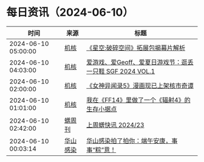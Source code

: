 ﻿# 每日资讯（2024-06-10）

|时间|来源|标题|
|---|---|---|
|2024-06-10 05:00:00|[机核](https://www.gcores.com/rss)|[《星空:破碎空间》拓展包揭幕片解析](https://www.gcores.com/videos/183174)|
|2024-06-10 04:03:00|[机核](https://www.gcores.com/rss)|[爱游戏、爱Geoff、爱夏日游戏节：逛丢一只鞋 SGF 2024 VOL.1](https://www.gcores.com/videos/183157)|
|2024-06-10 02:00:00|[机核](https://www.gcores.com/rss)|[《女神异闻录5》漫画现已上架核市奇谭](https://www.gcores.com/articles/183057)|
|2024-06-10 01:01:00|[机核](https://www.gcores.com/rss)|[我在《FF14》里做了一个《辐射4》的生存小据点](https://www.gcores.com/videos/183134)|
|2024-06-10 02:42:00|[蠎周刊](https://weekly.pychina.org/feeds/all.atom.xml)|[上周蠎快讯 2024/23](https://weekly.pychina.org/pyrecap/pyrw-2423.html)|
|2024-06-10 00:03:14|[华山感染](https://feedpress.me/wx-hsinfect)|[华山感染拍了拍你：端午安康，事事“粽”意！](http://mp.weixin.qq.com/s?__biz=Mzk0ODIzMjMxNQ%3D%3D&mid=2247503235&idx=1&sn=4146a174842f9a217e60eb1c864b33dc)|
